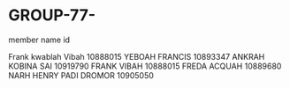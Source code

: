 # GROUP-77-

member name                       id

Frank kwablah Vibah               10888015
YEBOAH FRANCIS                    10893347
ANKRAH KOBINA SAI                 10919790
FRANK VIBAH                       10888015
FREDA ACQUAH                      10889680
NARH HENRY PADI DROMOR            10905050
